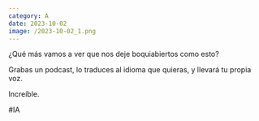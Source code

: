 ```yaml
--- 
category: A 
date: 2023-10-02 
image: /2023-10-02_1.png 
--- 
```


¿Qué más vamos a ver que nos deje boquiabiertos como esto?

Grabas un podcast, lo traduces al idioma que quieras, y llevará tu propia voz.

Increíble. 

#IA